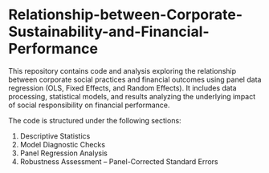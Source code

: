 # Relationship-between-Corporate-Sustainability-and-Financial-Performance

This repository contains code and analysis exploring the relationship between corporate social practices and financial outcomes using panel data regression (OLS, Fixed Effects, and Random Effects). It includes data processing, statistical models, and results analyzing the underlying impact of social responsibility on financial performance.

The code is structured under the following sections:

1. Descriptive Statistics
2. Model Diagnostic Checks
3. Panel Regression Analysis
4. Robustness Assessment – Panel-Corrected Standard Errors
